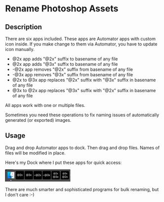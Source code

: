 Rename Photoshop Assets
=======================

Description
-----------

There are six apps included. These apps are Automator apps with custom icon inside. If you make change to them via Automator, you have to update icon manually.

- @2x app adds "@2x" suffix to basename of any file
- @2x app adds "@3x" suffix to basename of any file
- -@2x app removes "@2x" suffix from basename of any file
- -@3x app removes "@3x" suffix from basename of any file
- @2x to @3x app replaces "@2x" suffix with "@3x" suffix in basename of any file
- @3x to @2x app replaces "@3x" suffix with "@2x" suffix in basename of any file

All apps work with one or multiple files.

Sometimes you need these operations to fix naming issues of automatically generated (or exported) images.

Usage
-----

Drag and drop Automator apps to dock. Then drag and drop files. Names of files will be modified in place.

Here's my Dock where I put these apps for quick access:

![alt Dock screenshot](screenshots/dock_screenshot.png "Apps in my Dock")

There are much smarter and sophisticated programs for bulk renaming, but I don't care :-)

